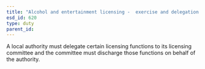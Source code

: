 ```yaml
---
title: "Alcohol and entertainment licensing -  exercise and delegation of functions"
esd_id: 620
type: duty
parent_id:  
---
```


A local authority must delegate certain licensing functions to its licensing committee and the committee must discharge those functions on behalf of the authority.

